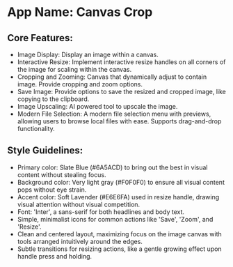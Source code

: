 # **App Name**: Canvas Crop

## Core Features:

- Image Display: Display an image within a canvas.
- Interactive Resize: Implement interactive resize handles on all corners of the image for scaling within the canvas.
- Cropping and Zooming: Canvas that dynamically adjust to contain image. Provide cropping and zoom options.
- Save Image: Provide options to save the resized and cropped image, like copying to the clipboard.
- Image Upscaling: AI powered tool to upscale the image.
- Modern File Selection: A modern file selection menu with previews, allowing users to browse local files with ease. Supports drag-and-drop functionality.

## Style Guidelines:

- Primary color: Slate Blue (#6A5ACD) to bring out the best in visual content without stealing focus.
- Background color: Very light gray (#F0F0F0) to ensure all visual content pops without eye strain.
- Accent color: Soft Lavender (#E6E6FA) used in resize handle, drawing visual attention without visual competition.
- Font: 'Inter', a sans-serif for both headlines and body text.
- Simple, minimalist icons for common actions like 'Save', 'Zoom', and 'Resize'.
- Clean and centered layout, maximizing focus on the image canvas with tools arranged intuitively around the edges.
- Subtle transitions for resizing actions, like a gentle growing effect upon handle press and holding.